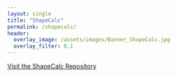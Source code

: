 ```yaml
---
layout: single
title: "ShapeCalc"
permalink: /shapecalc/
header:
  overlay_image: /assets/images/Banner_ShapeCalc.jpg
  overlay_filter: 0.1
---
```


[Visit the ShapeCalc Repository](https://github.com/MartinMangler/shapecalc)

